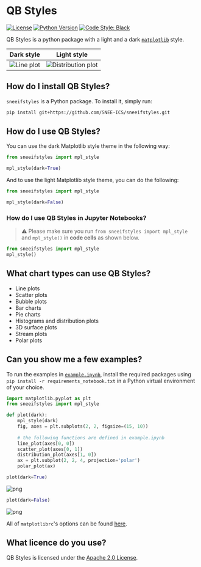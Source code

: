 # QB Styles

[![License](https://img.shields.io/badge/license-Apache%202.0-blue.svg)](https://opensource.org/licenses/Apache-2.0)
[![Python Version](https://img.shields.io/pypi/pyversions/sneeifstyles.svg)](https://pypi.org/project/sneeifstyles/)
[![Code Style: Black](https://img.shields.io/badge/code%20style-black-black.svg)](https://github.com/ambv/black)

QB Styles is a python package with a light and a dark [`matplotlib`](https://github.com/matplotlib/matplotlib) style.

Dark style | Light style
|-----------|----------- |
| ![Line plot](https://github.com/SNEE-ICS/sneeifstyles/blob/master/examples/line.png "Line plot") | ![Distribution plot](https://github.com/SNEE-ICS/sneeifstyles/blob/master/examples/distribution_light.png "Distribution plot") |

## How do I install QB Styles?

`sneeifstyles` is a Python package. To install it, simply run:


```bash
pip install git+https://github.com/SNEE-ICS/sneeifstyles.git
```

## How do I use QB Styles?

You can use the dark Matplotlib style theme in the following way:

```python
from sneeifstyles import mpl_style

mpl_style(dark=True)
```

And to use the light Matplotlib style theme, you can do the following: 

```python
from sneeifstyles import mpl_style

mpl_style(dark=False)
```

### How do I use QB Styles in Jupyter Notebooks?

> ⚠️ Please make sure you run `from sneeifstyles import mpl_style` and `mpl_style()` in **code cells** as shown below. 

```python
from sneeifstyles import mpl_style
mpl_style()
```

## What chart types can use QB Styles?

- Line plots
- Scatter plots
- Bubble plots
- Bar charts
- Pie charts
- Histograms and distribution plots
- 3D surface plots
- Stream plots
- Polar plots

## Can you show me a few examples?

To run the examples in [`example.ipynb`](https://github.com/quantumblacklabs/sneeifstyles/blob/master/example.ipynb), install the required packages using ``pip install -r requirements_notebook.txt`` in a Python virtual environment of your choice.

```python
import matplotlib.pyplot as plt
from sneeifstyles import mpl_style

def plot(dark):
    mpl_style(dark)
    fig, axes = plt.subplots(2, 2, figsize=(15, 10))
    
    # the following functions are defined in example.ipynb 
    line_plot(axes[0, 0])
    scatter_plot(axes[0, 1])
    distribution_plot(axes[1, 0])
    ax = plt.subplot(2, 2, 4, projection='polar')
    polar_plot(ax)

plot(dark=True)
```

![png](https://github.com/SNEE-ICS/sneeifstyles/blob/master/examples/output_6_0.png)

```python
plot(dark=False)
```

![png](https://github.com/SNEE-ICS/sneeifstyles/blob/master/examples/output_7_0.png)


All of `matplotlibrc`'s options can be found [here](https://matplotlib.org/tutorials/introductory/customizing.html#a-sample-matplotlibrc-file).

## What licence do you use?

QB Styles is licensed under the [Apache 2.0 License](https://www.apache.org/licenses/LICENSE-2.0).

